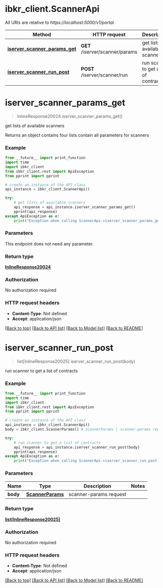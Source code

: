 # ibkr_client.ScannerApi

All URIs are relative to *https://localhost:5000/v1/portal*

Method | HTTP request | Description
------------- | ------------- | -------------
[**iserver_scanner_params_get**](ScannerApi.md#iserver_scanner_params_get) | **GET** /iserver/scanner/params | get lists of available scanners
[**iserver_scanner_run_post**](ScannerApi.md#iserver_scanner_run_post) | **POST** /iserver/scanner/run | run scanner to get a list of contracts


# **iserver_scanner_params_get**
> InlineResponse20024 iserver_scanner_params_get()

get lists of available scanners

Returns an object contains four lists contain all parameters for scanners

### Example
```python
from __future__ import print_function
import time
import ibkr_client
from ibkr_client.rest import ApiException
from pprint import pprint

# create an instance of the API class
api_instance = ibkr_client.ScannerApi()

try:
    # get lists of available scanners
    api_response = api_instance.iserver_scanner_params_get()
    pprint(api_response)
except ApiException as e:
    print("Exception when calling ScannerApi->iserver_scanner_params_get: %s\n" % e)
```

### Parameters
This endpoint does not need any parameter.

### Return type

[**InlineResponse20024**](InlineResponse20024.md)

### Authorization

No authorization required

### HTTP request headers

 - **Content-Type**: Not defined
 - **Accept**: application/json

[[Back to top]](#) [[Back to API list]](../README.md#documentation-for-api-endpoints) [[Back to Model list]](../README.md#documentation-for-models) [[Back to README]](../README.md)

# **iserver_scanner_run_post**
> list[InlineResponse20025] iserver_scanner_run_post(body)

run scanner to get a list of contracts

### Example
```python
from __future__ import print_function
import time
import ibkr_client
from ibkr_client.rest import ApiException
from pprint import pprint

# create an instance of the API class
api_instance = ibkr_client.ScannerApi()
body = ibkr_client.ScannerParams() # ScannerParams | scanner-params request

try:
    # run scanner to get a list of contracts
    api_response = api_instance.iserver_scanner_run_post(body)
    pprint(api_response)
except ApiException as e:
    print("Exception when calling ScannerApi->iserver_scanner_run_post: %s\n" % e)
```

### Parameters

Name | Type | Description  | Notes
------------- | ------------- | ------------- | -------------
 **body** | [**ScannerParams**](ScannerParams.md)| scanner-params request | 

### Return type

[**list[InlineResponse20025]**](InlineResponse20025.md)

### Authorization

No authorization required

### HTTP request headers

 - **Content-Type**: Not defined
 - **Accept**: application/json

[[Back to top]](#) [[Back to API list]](../README.md#documentation-for-api-endpoints) [[Back to Model list]](../README.md#documentation-for-models) [[Back to README]](../README.md)

